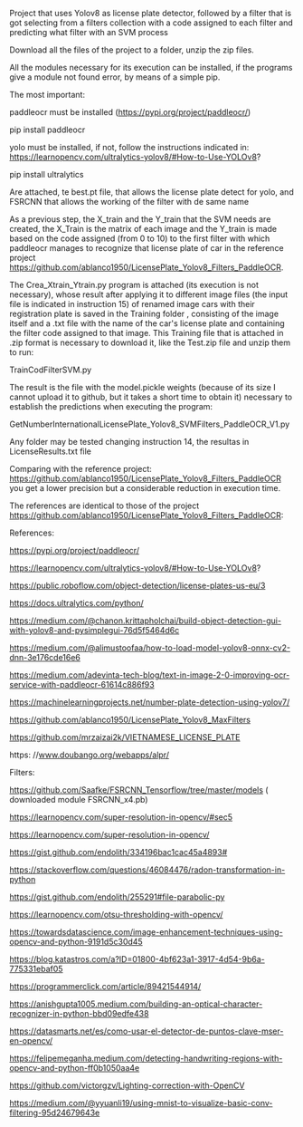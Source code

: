 Project that uses Yolov8 as license plate detector, followed by a filter that is got selecting from a filters collection with a code assigned to each filter and predicting what filter with an SVM process

Download all the files of the project to a folder, unzip the zip files.

All the modules necessary for its execution can be installed, if the programs give a module not found error, by means of a simple pip.

The most important:

paddleocr must be installed (https://pypi.org/project/paddleocr/)

pip install paddleocr

yolo must be installed, if not, follow the instructions indicated in: https://learnopencv.com/ultralytics-yolov8/#How-to-Use-YOLOv8?

pip install ultralytics

Are attached, te best.pt file, that allows the license plate detect for yolo,  and FSRCNN that allows the working of the filter with de same name

As a previous step, the X_train and the Y_train that the SVM needs are created, the X_Train is the matrix of each image and the Y_train is made based on the code assigned (from 0 to 10) to the first filter with which paddleocr manages to recognize that license plate of car in the reference project https://github.com/ablanco1950/LicensePlate_Yolov8_Filters_PaddleOCR.

The Crea_Xtrain_Ytrain.py program is attached (its execution is not necessary), whose result after applying it to different image files (the input file is indicated in instruction 15) of renamed image cars with their registration plate is saved in the Training folder , consisting of the image itself and a .txt file with the name of the car's license plate and containing the filter code assigned to that image. This Training file that is attached in .zip format is necessary to download it, like the Test.zip file and unzip them to run:

TrainCodFilterSVM.py

The result is the file with the model.pickle weights (because of its size I cannot upload it to github, but it takes a short time to obtain it) necessary to establish the predictions when executing the program:

GetNumberInternationalLicensePlate_Yolov8_SVMFilters_PaddleOCR_V1.py

Any folder may be tested changing instruction 14, the resultas in LicenseResults.txt file

Comparing with the reference project: https://github.com/ablanco1950/LicensePlate_Yolov8_Filters_PaddleOCR you get a lower precision but a considerable reduction in execution time.

The references are identical to those of the project https://github.com/ablanco1950/LicensePlate_Yolov8_Filters_PaddleOCR:



References:

https://pypi.org/project/paddleocr/

https://learnopencv.com/ultralytics-yolov8/#How-to-Use-YOLOv8?

https://public.roboflow.com/object-detection/license-plates-us-eu/3

https://docs.ultralytics.com/python/

https://medium.com/@chanon.krittapholchai/build-object-detection-gui-with-yolov8-and-pysimplegui-76d5f5464d6c

https://medium.com/@alimustoofaa/how-to-load-model-yolov8-onnx-cv2-dnn-3e176cde16e6

https://medium.com/adevinta-tech-blog/text-in-image-2-0-improving-ocr-service-with-paddleocr-61614c886f93

https://machinelearningprojects.net/number-plate-detection-using-yolov7/

https://github.com/ablanco1950/LicensePlate_Yolov8_MaxFilters

https://github.com/mrzaizai2k/VIETNAMESE_LICENSE_PLATE

https: //www.doubango.org/webapps/alpr/

Filters:

https://github.com/Saafke/FSRCNN_Tensorflow/tree/master/models ( downloaded module FSRCNN_x4.pb)

https://learnopencv.com/super-resolution-in-opencv/#sec5

https://learnopencv.com/super-resolution-in-opencv/

https://gist.github.com/endolith/334196bac1cac45a4893#

https://stackoverflow.com/questions/46084476/radon-transformation-in-python

https://gist.github.com/endolith/255291#file-parabolic-py

https://learnopencv.com/otsu-thresholding-with-opencv/ 

https://towardsdatascience.com/image-enhancement-techniques-using-opencv-and-python-9191d5c30d45

https://blog.katastros.com/a?ID=01800-4bf623a1-3917-4d54-9b6a-775331ebaf05

https://programmerclick.com/article/89421544914/

https://anishgupta1005.medium.com/building-an-optical-character-recognizer-in-python-bbd09edfe438

https://datasmarts.net/es/como-usar-el-detector-de-puntos-clave-mser-en-opencv/

https://felipemeganha.medium.com/detecting-handwriting-regions-with-opencv-and-python-ff0b1050aa4e

https://github.com/victorgzv/Lighting-correction-with-OpenCV

https://medium.com/@yyuanli19/using-mnist-to-visualize-basic-conv-filtering-95d24679643e
